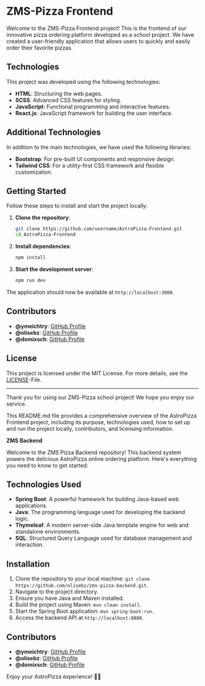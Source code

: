 # ZMS-Pizza Frontend

Welcome to the ZMS-Pizza Frontend project! This is the frontend of our innovative pizza ordering platform developed as a school project. We have created a user-friendly application that allows users to quickly and easily order their favorite pizzas.

## Technologies

This project was developed using the following technologies:

- **HTML**: Structuring the web pages.
- **SCSS**: Advanced CSS features for styling.
- **JavaScript**: Functional programming and interactive features.
- **React.js**: JavaScript framework for building the user interface.

## Additional Technologies

In addition to the main technologies, we have used the following libraries:

- **Bootstrap**: For pre-built UI components and responsive design.
- **Tailwind CSS**: For a utility-first CSS framework and flexible customization.

## Getting Started

Follow these steps to install and start the project locally:

1. **Clone the repository**:
   ```bash
   git clone https://github.com/username/AstroPizza-Frontend.git
   cd AstroPizza-Frontend

2. **Install dependencies**:
   ```bash
   npm install
   ```

3. **Start the development server**:
   ```bash
   npm run dev
   ```

The application should now be available at `http://localhost:3000`.

## Contributors

- **@ymeichtry**: [GitHub Profile](https://github.com/ymeichtry)
- **@olisebz**: [GitHub Profile](https://github.com/olisebz)
- **@domixsch**: [GitHub Profile](https://github.com/domixsch)

## License

This project is licensed under the MIT License. For more details, see the [LICENSE](LICENSE)-File.

---

Thank you for using our ZMS-Pizza school project! We hope you enjoy our service.

This README.md file provides a comprehensive overview of the AstroPizza Frontend project, including its purpose, technologies used, how to set up and run the project locally, contributors, and licensing information.


**ZMS Backend**

Welcome to the ZMS Pizza Backend repository! This backend system powers the delicious AstroPizza online ordering platform. Here's everything you need to know to get started:

## Technologies Used

- **Spring Boot**: A powerful framework for building Java-based web applications.
- **Java**: The programming language used for developing the backend logic.
- **Thymeleaf**: A modern server-side Java template engine for web and standalone environments.
- **SQL**: Structured Query Language used for database management and interaction.

## Installation

1. Clone the repository to your local machine: `git clone https://github.com/olisebz/zms-pizza-backend.git`.
2. Navigate to the project directory.
3. Ensure you have Java and Maven installed.
4. Build the project using Maven: `mvn clean install`.
5. Start the Spring Boot application: `mvn spring-boot:run`.
6. Access the backend API at `http://localhost:8080`.

## Contributors

- **@ymeichtry**: [GitHub Profile](https://github.com/ymeichtry)
- **@olisebz**: [GitHub Profile](https://github.com/olisebz)
- **@domixsch**: [GitHub Profile](https://github.com/domixsch)

Enjoy your AstroPizza experience! 🍕🚀
